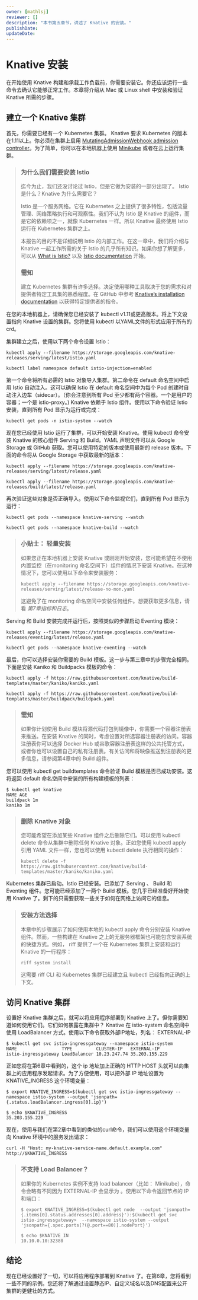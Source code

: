 ```yaml
---
owner: [mathlsj]
reviewer: []
description: "本书第五章节，讲述了 Knative 的安装。"
publishDate: 
updateDate:
--- 
```


# Knative 安装

在开始使用 Knative 构建和承载工作负载前，你需要安装它。你还应该运行一些命令去确认它能够正常工作。本章将介绍从 Mac 或 Linux shell 中安装和验证 Knative 所需的步骤。

## 建立一个 Knative 集群

首先，你需要已经有一个 Kubernetes 集群。 Knative 要求 Kubernetes 的版本在1.11以上。你必须在集群上启用 [MutatingAdmissionWebhook admission controller](https://kubernetes.io/docs/reference/access-authn-authz/admission-controllers/#how-do-i-turn-on-an-admission-controller)。为了简单，你可以在本地机器上使用 [Minikube](https://kubernetes.io/docs/setup/minikube/) 或者在云上运行集群。

> ### 为什么我们需要安装 Istio
>
> 迄今为止，我们还没讨论过 Istio，但是它做为安装的一部分出现了。 Istio 是什么？Knative 为什么需要它？
>
> Istio 是一个服务网络。它在 Kubernetes 之上提供了很多特性，包括流量管理、网络策略执行和可观察性。我们不认为 Istio 是 Knative 的组件，而是它的依赖项之一，就像 Kubernetes 一样。所以 Knative 最终使用 Istio 运行在 Kubernetes 集群之上。
>
> 本报告的目的不是详细说明 Istio 的内部工作。在这一章中，我们将介绍与 Knative 一起工作所需的关于 Istio 的几乎所有知识。如果你想了解更多，可以从 [What is Istio?](https://istio.io/docs/concepts/what-is-istio/) 以及 [Istio documentation](https://istio.io/docs/) 开始。
>
> ### 需知
>
> 建立 Kubernetes 集群有许多选择。决定使用哪种工具取决于您的需求和对提供者特定工具集的熟悉程度。在 GitHub 中参考 [Knative’s installation
documentation](https://github.com/knative/docs/tree/master/install) 以获得特定提供者的指令。

在您的本地机器上，请确保您已经安装了 kubectl v1.11或更高版本。将上下文设置指向 Knative 设置的集群。您将使用 kubectl 以YAML文件的形式应用于所有的 crd。

集群建立之后，使用以下两个命令设置 Istio：

```
kubectl apply --filename https://storage.googleapis.com/knative-releases/serving/latest/istio.yaml

kubectl label namespace default istio-injection=enabled
```

第一个命令将所有必需的 Istio 对象导入集群。第二命令在 default 命名空间中启用 Istio 自动注入。这可以确保 Istio 在 default 命名空间中为每个 Pod 创建时自动注入边车（sidecar）。（你会注意到所有 Pod 至少都有两个容器。一个是用户的容器；一个是 istio-proxy。) Knative 依赖于 Istio 组件。使用以下命令验证 Istio 安装，直到所有 Pod 显示为运行或完成：

```
kubectl get pods -n istio-system --watch
```

现在您已经使用 Istio 运行了集群，可以开始安装 Knative。使用 kubectl 命令安装 Knative 的核心组件 Serving 和 Build。YAML 声明文件可以从 Google Storage 或 GitHub 获取。您可以使用特定的版本或使用最新的 release 版本。下面的命令将从 Google Storage 中获取最新的版本：

```
kubectl apply --filename https://storage.googleapis.com/knative-releases/serving/latest/release.yaml

kubectl apply --filename https://storage.googleapis.com/knative-releases/build/latest/release.yaml
```

再次验证这些对象是否正确导入。使用以下命令监视它们，直到所有 Pod 显示为运行：

```
kubectl get pods --namespace knative-serving --watch

kubectl get pods --namespace knative-build --watch
```

> ### 小贴士： 轻量安装
>
> 如果您正在本地机器上安装 Knative 或刚刚开始安装，您可能希望在不使用内置监控（在monitoring 命名空间下）组件的情况下安装 Knative。在这种情况下，您可以使用以下命令来安装服务：
> 
> ```
> kubectl apply --filename https://storage.googleapis.com/knative-releases/serving/latest/release-no-mon.yaml
> ```
> 
> 这避免了在 monitoring 命名空间中安装任何组件。想要获取更多信息，请看 *第7章指标和日志*。

Serving 和 Build 安装完成并运行后，按照类似的步骤启动 Eventing 模块：

```
kubectl apply --filename https://storage.googleapis.com/knative-releases/eventing/latest/release.yaml

kubectl get pods --namespace knative-eventing --watch
```

最后，你可以选择安装你需要的 Build 模板。这一步与第三章中的步骤完全相同。下面是安装 Kaniko 和 Buildpacks 模板的命令：

```
kubectl apply -f https://raw.githubusercontent.com/knative/build-templates/master/kaniko/kaniko.yaml

kubectl apply -f https://raw.githubusercontent.com/knative/build-templates/master/buildpack/buildpack.yaml
```

> ### 需知
> 
>如果你计划使用 Build 模块将源代码打包到镜像中，你需要一个容器注册表来推送。在安装 Knative 的同时，考虑设置对所选容器注册表的访问。容器注册表你可以选择 Docker Hub 或谷歌容器注册表这样的公共托管方式，或者你也可以设置自己的私有注册表。有关访问和将映像推送到注册表的更多信息，请参阅第4章中的 Build 组件。

您可以使用 kubectl get buildtemplates 命令验证 Build 模板是否已成功安装。这将返回 default 命名空间中安装的所有构建模板的列表：

```
$ kubectl get knative
NAME AGE
buildpack 1m
kaniko 1m
```

> ### 删除 Knative 对象
> 
> 您可能希望在添加某些 Knative 组件之后删除它们。可以使用 kubectl delete 命令从集群中删除任何 Knative 对象。正如您使用 kubectl apply 引用 YAML 文件一样，您也可以使用 kubectl delete 执行相同的操作：
> 
> ```
> kubectl delete -f https://raw.githubusercontent.com/knative/build-templates/master/kaniko/kaniko.yaml
> ```
 
Kubernetes 集群已启动。Istio 已经安装。已添加了 Serving 、 Build 和 Eventing 组件。您可能已经添加了一两个 Build 模板。您几乎已经准备好开始使用 Knative 了。剩下的只需要获取一些关于如何在网络上访问它的信息。

> ### 安装方法选择
> 
> 本章中的步骤展示了如何使用本地的 kubectl apply 命令分别安装 Knative 组件。然而，一些构建在 Knative 之上的无服务器框架也可能包含安装系统的快捷方式。例如， riff 提供了一个在 Kubernetes 集群上安装和运行 Knative 的一行程序：
> 
> ```
> riff system install
> ```
> 
> 这需要 riff CLI 和 Kubernetes 集群已经建立且 kubectl 已经指向正确的上下文。
 
## 访问 Knative 集群

设置好 Knative 集群之后，就可以将应用程序部署到 Knative 上了。但你需要知道如何使用它们。它们如何暴露在集群中？ Knative 在 istio-system 命名空间中使用 LoadBalancer 方式。使用以下命令获取外部IP地址，列名： EXTERNAL-IP

```
$ kubectl get svc istio-ingressgateway --namespace istio-system
NAME                 TYPE         CLUSTER-IP   EXTERNAL-IP
istio-ingressgateway LoadBalancer 10.23.247.74 35.203.155.229
```

正如您将在第6章中看到的，这个 ip 地址加上正确的 HTTP HOST 头就可以向集群上的应用程序发起请求。为了方便使用，可以把外部 IP 地址设置为 KNATIVE_INGRESS 这个环境变量：

```
$ export KNATIVE_INGRESS=$(kubectl get svc istio-ingressgateway --namespace istio-system --output 'jsonpath={.status.loadBalancer.ingress[0].ip}')

$ echo $KNATIVE_INGRESS
35.203.155.229
```

现在，使用与我们在第2章中看到的类似的curl命令，我们可以使用这个环境变量向 Knative 环境中的服务发出请求：

```
curl -H "Host: my-knative-service-name.default.example.com" http://$KNATIVE_INGRESS
```

> ### 不支持 Load Balancer？
> 
> 如果你的 Kubernetes 实例不支持 load balancer（比如： Minikube），命令会略有不同因为 EXTERNAL-IP 会显示为 <pending>。使用以下命令返回节点的 IP 和端口：
> 
> ```
> $ export KNATIVE_INGRESS=$(kubectl get node  --output 'jsonpath={.items[0].status.addresses[0].address}'):$(kubectl get svc istio-ingressgateway>  --namespace istio-system --output 'jsonpath={.spec.ports[?(@.port==80)].nodePort}')
> 
> $ echo $KNATIVE_IN
> 10.10.0.10:32380
> ```

## 结论

现在已经设置好了一切，可以将应用程序部署到 Knative 了。在第6章，您将看到一些不同的示例。您还将了解通过设置静态IP、自定义域名以及DNS配置来公开集群的更健壮的方式。